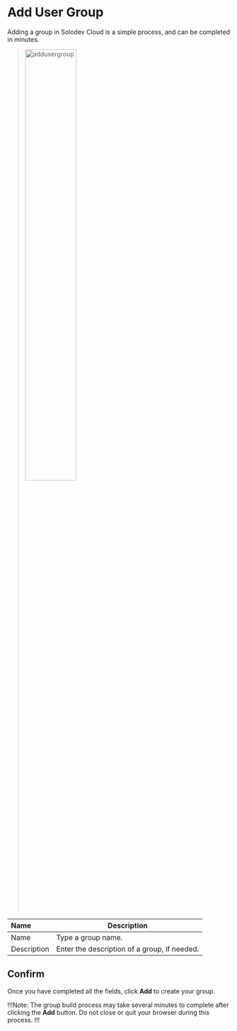 # Add User Group

Adding a group in Solodev Cloud is a simple process, and can be completed in minutes.

><img src="../../../images/addusergroup.jpg" alt="addusergroup" style="width: 50%; display: block"></a>


**Name** | **Description** 
:--- | ---
Name | Type a group name.
Description | Enter the description of a group, if needed.


## Confirm

Once you have completed all the fields, click **Add** to create your group.

!!!Note:
The group build process may take several minutes to complete after clicking the **Add** button. Do not close or quit your browser during this process.
!!!
